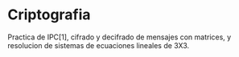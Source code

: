# Criptografia
 Practica de IPC[1], cifrado y decifrado de mensajes con matrices, y resolucion de sistemas de ecuaciones lineales de 3X3.
